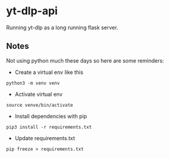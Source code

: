 # yt-dlp-api

Running yt-dlp as a long running flask server.

## Notes

Not using python much these days so here are some reminders:

- Create a virtual env like this

```console
python3 -m venv venv
```

- Activate virtual env

```console
source venve/bin/activate
```

- Install dependencies with pip

```console
pip3 install -r requirements.txt
```

- Update requirements.txt

```console
pip freeze > requirements.txt
```
